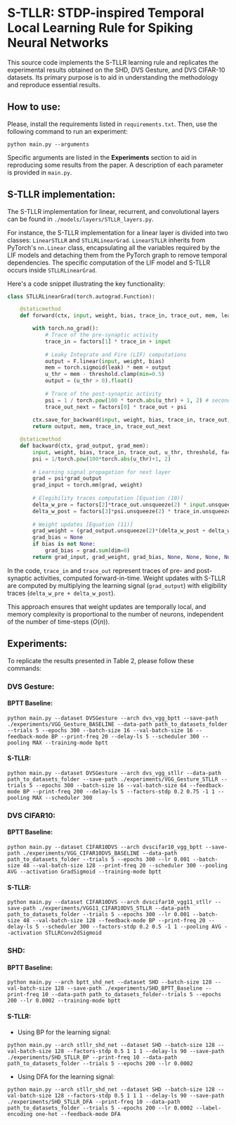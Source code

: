 # S-TLLR: STDP-inspired Temporal Local Learning Rule for Spiking Neural Networks

This source code implements the S-TLLR learning rule and replicates the experimental results obtained on the SHD, DVS Gesture, and DVS CIFAR-10 datasets. Its primary purpose is to aid in understanding the methodology and reproduce essential results.

## How to use:
Please, install the requirements listed in `requirements.txt`. Then, use the following command to run an experiment:

```shell
python main.py --arguments
```
Specific arguments are listed in the **Experiments** section to aid in reproducing some results from the paper. A description of each parameter is provided in `main.py`.

## S-TLLR implementation:
The S-TLLR implementation for linear, recurrent, and convolutional layers can be found in `./models/layers/STLLR_layers.py`. 

For instance, the S-TLLR implementation for a linear layer is divided into two classes: `LinearSTLLR` and `STLLRLinearGrad`. `LinearSTLLR` inherits from PyTorch's `nn.Linear` class, encapsulating all the variables required by the LIF models and detaching them from the PyTorch graph to remove temporal dependencies. The specific computation of the LIF model and S-TLLR occurs inside `STLLRLinearGrad`.

Here's a code snippet illustrating the key functionality:

```python
class STLLRLinearGrad(torch.autograd.Function):

    @staticmethod
    def forward(ctx, input, weight, bias, trace_in, trace_out, mem, leak, threshold, factors):

        with torch.no_grad():
            # Trace of the pre-synaptic activity
            trace_in = factors[1] * trace_in + input
            
            # Leaky Integrate and Fire (LIF) computations
            output = F.linear(input, weight, bias)
            mem = torch.sigmoid(leak) * mem + output
            u_thr = mem - threshold.clamp(min=0.5)
            output = (u_thr > 0).float()
            
            # Trace of the post-synaptic activity 
            psi = 1 / torch.pow(100 * torch.abs(u_thr) + 1, 2) # secondary activation function
            trace_out_next = factors[0] * trace_out + psi
            
        ctx.save_for_backward(input, weight, bias, trace_in, trace_out, u_thr, threshold, factors)
        return output, mem, trace_in, trace_out_next

    @staticmethod
    def backward(ctx, grad_output, grad_mem):
        input, weight, bias, trace_in, trace_out, u_thr, threshold, factors = ctx.saved_tensors
        psi = 1/torch.pow(100*torch.abs(u_thr)+1, 2)
        
        # Learning signal propagation for next layer
        grad = psi*grad_output
        grad_input = torch.mm(grad, weight)
        
        # Elegibility traces computation [Equation (10)]
        delta_w_pre = factors[2]*trace_out.unsqueeze(2) * input.unsqueeze(1)
        delta_w_post = factors[3]*psi.unsqueeze(2) * trace_in.unsqueeze(1)
        
        # Weight updates [Equation (11)]
        grad_weight = (grad_output.unsqueeze(2)*(delta_w_post + delta_w_pre)).sum(0)
        grad_bias = None
        if bias is not None:
            grad_bias = grad.sum(dim=0)
        return grad_input, grad_weight, grad_bias, None, None, None, None, None, None
```

In the code, `trace_in` and `trace_out` represent traces of pre- and post-synaptic activities, computed forward-in-time. Weight updates with S-TLLR are computed by multiplying the learning signal (`grad_output`) with eligibility traces (`delta_w_pre + delta_w_post`).

This approach ensures that weight updates are temporally local, and memory complexity is proportional to the number of neurons, independent of the number of time-steps ($O(n)$).


## Experiments:
To replicate the results presented in Table 2, please follow these commands:
### DVS Gesture:
#### BPTT Baseline:
```shell
python main.py --dataset DVSGesture --arch dvs_vgg_bptt --save-path ./experiments/VGG_Gesture_BASELINE --data-path path_to_datasets_folder --trials 5 --epochs 300 --batch-size 16 --val-batch-size 16 --feedback-mode BP --print-freq 20 --delay-ls 5 --scheduler 300 --pooling MAX --training-mode bptt
```

#### S-TLLR:
```shell
python main.py --dataset DVSGesture --arch dvs_vgg_stllr --data-path path_to_datasets_folder --save-path ./experiments/VGG_Gesture_STLLR --trials 5 --epochs 300 --batch-size 16 --val-batch-size 64 --feedback-mode BP --print-freq 200 --delay-ls 5 --factors-stdp 0.2 0.75 -1 1 --pooling MAX --scheduler 300
```

### DVS CIFAR10:
#### BPTT Baseline:
```shell
python main.py --dataset CIFAR10DVS --arch dvscifar10_vgg_bptt --save-path ./experiments/VGG_CIFAR10DVS_BASELINE --data-path path_to_datasets_folder --trials 5 --epochs 300 --lr 0.001 --batch-size 48 --val-batch-size 128 --print-freq 20 --scheduler 300 --pooling AVG --activation GradSigmoid --training-mode bptt
```
#### S-TLLR:
```shell
python main.py --dataset CIFAR10DVS --arch dvscifar10_vgg11_stllr --save-path ./experiments/VGG11_CIFAR10DVS_STLLR --data-path path_to_datasets_folder --trials 5 --epochs 300 --lr 0.001 --batch-size 48 --val-batch-size 128 --feedback-mode BP --print-freq 20 --delay-ls 5 --scheduler 300 --factors-stdp 0.2 0.5 -1 1 --pooling AVG --activation STLLRConv2dSigmoid
```


### SHD:
#### BPTT Baseline:

```shell
python main.py --arch bptt_shd_net --dataset SHD --batch-size 128 --val-batch-size 128 --save-path ./experiments/SHD_BPTT_Baseline --print-freq 10 --data-path path_to_datasets_folder--trials 5 --epochs 200 --lr 0.0002 --training-mode bptt
```
#### S-TLLR:
- Using BP for the learning signal:
```shell
python main.py --arch stllr_shd_net --dataset SHD --batch-size 128 --val-batch-size 128 --factors-stdp 0.5 1 1 1 --delay-ls 90 --save-path ./experiments/SHD_STLLR_BP --print-freq 10 --data-path path_to_datasets_folder --trials 5 --epochs 200 --lr 0.0002
```

- Using DFA for the learning signal:
```shell
python main.py --arch stllr_shd_net --dataset SHD --batch-size 128 --val-batch-size 128 --factors-stdp 0.5 1 1 1 --delay-ls 90 --save-path ./experiments/SHD_STLLR_DFA --print-freq 10 --data-path path_to_datasets_folder --trials 5 --epochs 200 --lr 0.0002 --label-encoding one-hot --feedback-mode DFA
```
